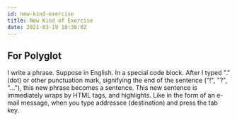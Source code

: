```yaml
---
id: new-kind-exercise
title: New Kind of Exercise
date: 2021-03-19 10:38:02
---
```



## For Polyglot

I write a phrase. Suppose in English. In a special code block. After I typed "." (dot) or other punctuation mark, signifying the end of the sentence ("!", "?", "..."), this new phrase becomes a sentence. This new sentence is immediately wraps by HTML tags, and highlights. Like in the form of an e-mail message, when you type addressee (destination) and press the tab key.
